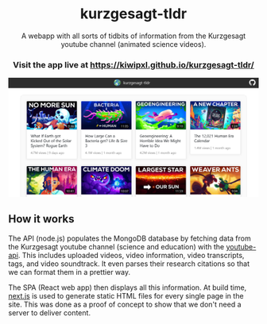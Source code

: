 <h1 align="center">
  kurzgesagt-tldr
</h1>

<p align="center">
  A webapp with all sorts of tidbits of information from the Kurzgesagt youtube channel (animated science videos).
</p>

<h3 align="center">
  Visit the app live at <a href="https://kiwipxl.github.io/kurzgesagt-tldr/">https://kiwipxl.github.io/kurzgesagt-tldr/</a>
</h3>

![App screenshot](SPA/design/progress-11-12-2020.png?raw=true)

## How it works
The API (node.js) populates the MongoDB database by fetching data from the Kurzgesagt youtube channel (science and education) with the <a href="https://www.npmjs.com/package/youtube-api">youtube-api</a>. This includes uploaded videos, video information, video transcripts, tags, and video soundtrack. It even parses their research citations so that we can format them in a prettier way.

The SPA (React web app) then displays all this information. At build time, <a href="https://nextjs.org/">next.js</a> is used to generate static HTML files for every single page in the site. This was done as a proof of concept to show that we don't need a server to deliver content.
